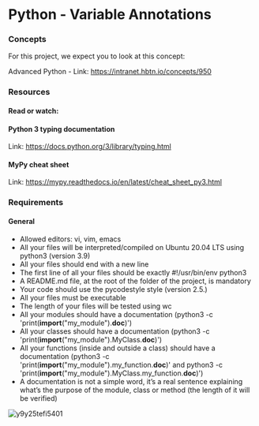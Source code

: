 # Python - Variable Annotations

### Concepts
For this project, we expect you to look at this concept:

Advanced Python - Link: https://intranet.hbtn.io/concepts/950

### Resources
#### Read or watch:

#### Python 3 typing documentation
Link: https://docs.python.org/3/library/typing.html
#### MyPy cheat sheet
Link: https://mypy.readthedocs.io/en/latest/cheat_sheet_py3.html

### Requirements

#### General

- Allowed editors: vi, vim, emacs
- All your files will be interpreted/compiled on Ubuntu 20.04 LTS using python3 (version 3.9)
- All your files should end with a new line
- The first line of all your files should be exactly #!/usr/bin/env python3
- A README.md file, at the root of the folder of the project, is mandatory
- Your code should use the pycodestyle style (version 2.5.)
- All your files must be executable
- The length of your files will be tested using wc
- All your modules should have a documentation (python3 -c 'print(__import__("my_module").__doc__)')
- All your classes should have a documentation (python3 -c 'print(__import__("my_module").MyClass.__doc__)')
- All your functions (inside and outside a class) should have a documentation (python3 -c 'print(__import__("my_module").my_function.__doc__)' and python3 -c 'print(__import__("my_module").MyClass.my_function.__doc__)')
- A documentation is not a simple word, it’s a real sentence explaining what’s the purpose of the module, class or method (the length of it will be verified)
  
![y9y25tefi5401](https://github.com/AAndrews-1982/atlas-web_back_end/assets/116847683/1e235d90-e7ce-4c32-91d6-b4667b27d4b4)

